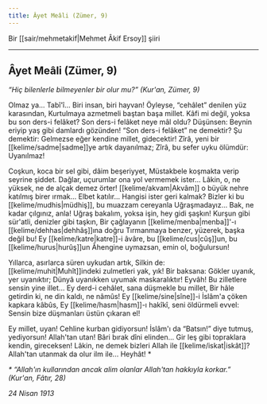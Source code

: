 ```yaml
---
title: Âyet Meâli (Zümer, 9)
---
```


Bir [[sair/mehmetakif|Mehmet Âkif Ersoy]] şiiri

---

## Âyet Meâli (Zümer, 9)
*“Hiç bilenlerle bilmeyenler bir olur mu?”
(Kur'an, Zümer, 9)*

Olmaz ya... Tabî'î... Biri insan, biri hayvan!
Öyleyse, “cehâlet” denilen yüz karasından,
Kurtulmaya azmetmeli baştan başa millet.
Kâfi mi değil, yoksa bu son ders-i felâket?
Son ders-i felâket neye mâl oldu? Düşünsen:
Beynin eriyip yaş gibi damlardı gözünden!
“Son ders-i felâket” ne demektir? Şu demektir:
Gelmezse eğer kendine millet, gidecektir!
Zîrâ, yeni bir [[kelime/sadme|sadme]]ye artık dayanılmaz;
Zîrâ, bu sefer uyku ölümdür: Uyanılmaz!

Coşkun, koca bir sel gibi, dâim beşeriyyet,
Müstakbele koşmakta verip seyrine şiddet.
Dağlar, uçurumlar ona yol vermemek ister...
Lâkin, o, ne yüksek, ne de alçak demez örter!
[[kelime/akvam|Akvâm]] o büyük nehre katılmış birer ırmak...
Elbet katılır... Hangisi ister geri kalmak?
Bizler ki bu [[kelime/mudhis|müdhiş]], bu muazzam cereyanla
Uğraşmadayız... Bak, ne kadar çılgınız, anla!
Uğraş bakalım, yoksa işin, hey gidi şaşkın!
Kurşun gibi sür'atli, denizler gibi taşkın,
Bir çağlayanın [[kelime/menba|menba]]'-ı [[kelime/dehhas|dehhâş]]ına doğru
Tırmanmaya benzer, yüzerek, başka değil bu!
Ey [[kelime/katre|katre]]-i âvâre, bu [[kelime/cus|cûş]]un, bu [[kelime/hurus|hurûş]]un
Âhengine uymazsan, emin ol, boğulursun!

Yıllarca, asırlarca süren uykudan artık,
Silkin de: [[kelime/muhit|Muhît]]indeki zulmetleri yak, yık!
Bir baksana: Gökler uyanık, yer uyanıktır;
Dünyâ uyanıkken uyumak maskaralıktır!
Eyvâh! Bu zilletlere sensin yine illet...
Ey derd-i cehâlet, sana düşmekle bu millet,
Bir hâle getirdin ki, ne din kaldı, ne nâmûs!
Ey [[kelime/sine|sîne]]-i İslâm'a çöken kapkara kâbûs,
Ey [[kelime/hasm|hasm]]-ı hakîkî, seni öldürmeli evvel:
Sensin bize düşmanları üstün çıkaran el!

Ey millet, uyan! Cehline kurban gidiyorsun!
İslâm'ı da “Batsın!” diye tutmuş, yediyorsun!
Allah'tan utan! Bâri bırak dîni elinden...
Gir leş gibi topraklara kendin, gireceksen!
Lâkin, ne demek bizleri Allah ile [[kelime/iskat|iskât]]?
Allah'tan utanmak da olur ilm ile... Heyhât! *

*\* “Allah'ın kullarından ancak alim olanlar Allah'tan hakkıyla korkar.” (Kur'an, Fâtır, 28)*

*24 Nisan 1913*
